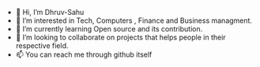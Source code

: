 - 👋 Hi, I’m Dhruv-Sahu
- 👀 I’m interested in Tech, Computers , Finance and Business managment.
- 🌱 I’m currently learning Open source and its contribution.
- 💞️ I’m looking to collaborate on projects that helps people in their respective field.
- 📫 You can reach me through github itself

<!---
Dhruv-Sahu/Dhruv-Sahu is a ✨ special ✨ repository because its `README.md` (this file) appears on your GitHub profile.
You can click the Preview link to take a look at your changes.
--->
